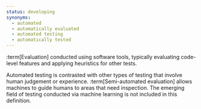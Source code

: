 ```yaml
---
status: developing
synonyms:
  - automated
  - automatically evaluated
  - automated testing
  - automatically tested
---
```


:term[Evaluation] conducted using software tools, typically evaluating code-level features and applying heuristics for other tests.

Automated testing is contrasted with other types of testing that involve human judgement or
experience. :term[Semi-automated evaluation] allows machines to guide humans
to areas that need inspection. The emerging field of testing conducted via
machine learning is not included in this definition.
